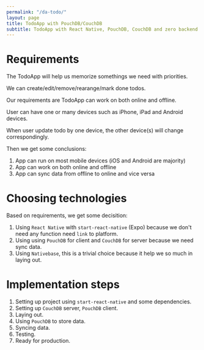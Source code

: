 ```yaml
---
permalink: "/da-todo/"
layout: page
title: TodoApp with PouchDB/CouchDB
subtitle: TodoApp with React Native, PouchDB, CouchDB and zero backend
---
```


# Requirements

The TodoApp will help us memorize somethings we need with priorities.

We can create/edit/remove/rearange/mark done todos.

Our requirements are TodoApp can work on both online and offline.

User can have one or many devices such as iPhone, iPad and Android devices.

When user update todo by one device, the other device(s) will change correspondingly.

Then we get some conclusions:

1. App can run on most mobile devices (iOS and Android are majority)
2. App can work on both online and offline
3. App can sync data from offline to online and vice versa

# Choosing technologies

Based on requirements, we get some decisition:

1. Using `React Native` with `start-react-native` (Expo) because we don't need any function need `link` to platform.
2. Using using `PouchDB` for client and `CouchDB` for server because we need sync data.
3. Using `Nativebase`, this is a trivial choice because it help we so much in laying out.

# Implementation steps

1. Setting up project using `start-react-native` and some dependencies.
2. Setting up `CouchDB` server, `PouchDB` client.
3. Laying out.
4. Using `PouchDB` to store data.
5. Syncing data.
6. Testing.
7. Ready for production.
